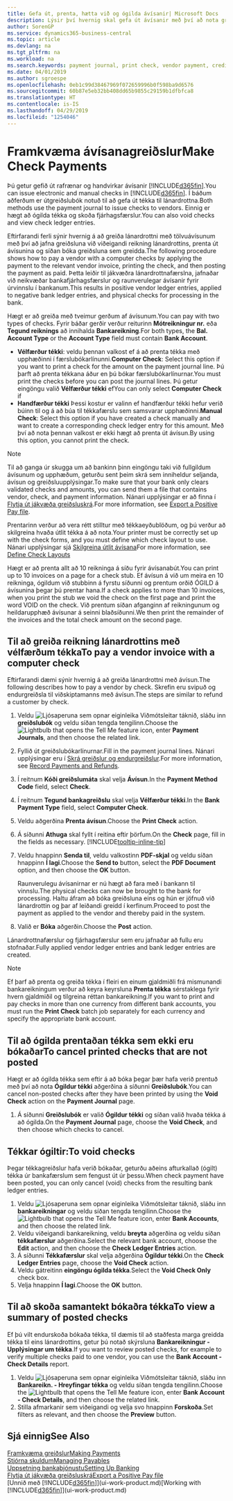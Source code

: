 ```yaml
---
title: Gefa út, prenta, hætta við og ógilda ávísanir| Microsoft Docs
description: Lýsir því hvernig skal gefa út ávísanir með því að nota greiðslubók, prenta ávísanir og ógilda eða skoða ávísanafjárhagsfærslur í Business Central.
author: SorenGP
ms.service: dynamics365-business-central
ms.topic: article
ms.devlang: na
ms.tgt_pltfrm: na
ms.workload: na
ms.search.keywords: payment journal, print check, vendor payment, creditor, debt, balance due, AP
ms.date: 04/01/2019
ms.author: sgroespe
ms.openlocfilehash: 0eb1c99d38467969f072659996b0f598ba9d6576
ms.sourcegitcommit: 60b87e5eb32bb408dd65b9855c29159b1dfbfca8
ms.translationtype: HT
ms.contentlocale: is-IS
ms.lasthandoff: 04/29/2019
ms.locfileid: "1254046"
---
```

# <a name="make-check-payments"></a><span data-ttu-id="7f249-103">Framkvæma ávísanagreiðslur</span><span class="sxs-lookup"><span data-stu-id="7f249-103">Make Check Payments</span></span>
<span data-ttu-id="7f249-104">Þú getur gefið út rafrænar og handvirkar ávísanir [!INCLUDE[d365fin](includes/d365fin_md.md)].</span><span class="sxs-lookup"><span data-stu-id="7f249-104">You can issue electronic and manual checks in [!INCLUDE[d365fin](includes/d365fin_md.md)].</span></span> <span data-ttu-id="7f249-105">Í báðum aðferðum er útgreiðslubók notuð til að gefa út tékka til lánardrottna.</span><span class="sxs-lookup"><span data-stu-id="7f249-105">Both methods use the payment journal to issue checks to vendors.</span></span> <span data-ttu-id="7f249-106">Einnig er hægt að ógilda tékka og skoða fjárhagsfærslur.</span><span class="sxs-lookup"><span data-stu-id="7f249-106">You can also void checks and view check ledger entries.</span></span>

<span data-ttu-id="7f249-107">Eftirfarandi ferli sýnir hvernig á að greiða lánardrottni með tölvuávísunum með því að jafna greiðsluna við viðeigandi reikning lánardrottins, prenta út ávísunina og síðan bóka greiðsluna sem greidda.</span><span class="sxs-lookup"><span data-stu-id="7f249-107">The following procedure shows how to pay a vendor with a computer checks by applying the payment to the relevant vendor invoice, printing the check, and then posting the payment as paid.</span></span> <span data-ttu-id="7f249-108">Þetta leiðir til jákvæðra lánardrottnafærslna, jafnaðar við neikvæðar bankafjárhagsfærslur og raunverulegar ávísanir fyrir úrvinnslu í bankanum.</span><span class="sxs-lookup"><span data-stu-id="7f249-108">This results in positive vendor ledger entries, applied to negative bank ledger entries, and physical checks for processing in the bank.</span></span>

<span data-ttu-id="7f249-109">Hægt er að greiða með tveimur gerðum af ávísunum.</span><span class="sxs-lookup"><span data-stu-id="7f249-109">You can pay with two types of checks.</span></span> <span data-ttu-id="7f249-110">Fyrir báðar gerðir verður reiturinn **Mótreikningur nr.** eða **Tegund reiknings** að innihalda **Bankareikning**.</span><span class="sxs-lookup"><span data-stu-id="7f249-110">For both types, the **Bal. Account Type** or the **Account Type** field must contain **Bank Account**.</span></span>

- <span data-ttu-id="7f249-111">**Vélfærður tékki**: veldu þennan valkost ef  á að prenta tékka með upphæðinni í færslubókarlínunni.</span><span class="sxs-lookup"><span data-stu-id="7f249-111">**Computer Check**: Select this option if you want to print a check for the amount on the payment journal line.</span></span> <span data-ttu-id="7f249-112">Þú þarft að prenta tékkana áður en þú bókar færslubókarlínurnar.</span><span class="sxs-lookup"><span data-stu-id="7f249-112">You must print the checks before you can post the journal lines.</span></span> <span data-ttu-id="7f249-113">Þú getur eingöngu valið **Vélfærður tékki** ef</span><span class="sxs-lookup"><span data-stu-id="7f249-113">You can only select **Computer Check** if</span></span>
- <span data-ttu-id="7f249-114">**Handfærður tékki**  Þessi kostur er valinn ef handfærður tékki hefur verið búinn til og  á að búa til tékkafærslu sem samsvarar upphæðinni.</span><span class="sxs-lookup"><span data-stu-id="7f249-114">**Manual Check**: Select this option if you have created a check manually and want to create a corresponding check ledger entry for this amount.</span></span> <span data-ttu-id="7f249-115">Með því að nota þennan valkost er ekki hægt að prenta út ávísun.</span><span class="sxs-lookup"><span data-stu-id="7f249-115">By using this option, you cannot print the check.</span></span>

> [!NOTE]  
> <span data-ttu-id="7f249-116">Til að ganga úr skugga um að bankinn þinn eingöngu taki við fullgildum ávísunum og upphæðum, geturðu sent þeim skrá sem inniheldur seljanda, ávísun og greiðsluupplýsingar.</span><span class="sxs-lookup"><span data-stu-id="7f249-116">To make sure that your bank only clears validated checks and amounts, you can send them a file that contains vendor, check, and payment information.</span></span> <span data-ttu-id="7f249-117">Nánari upplýsingar er að finna í [Flytja út jákvæða greiðsluskrá](finance-how-positive-pay.md).</span><span class="sxs-lookup"><span data-stu-id="7f249-117">For more information, see [Export a Positive Pay file](finance-how-positive-pay.md).</span></span>

<span data-ttu-id="7f249-118">Prentarinn verður að vera rétt stilltur með tékkaeyðublöðum, og þú verður að skilgreina hvaða útlit tékka á að nota.</span><span class="sxs-lookup"><span data-stu-id="7f249-118">Your printer must be correctly set up with the check forms, and you must define which check layout to use.</span></span> <span data-ttu-id="7f249-119">Nánari upplýsingar sjá [Skilgreina útlit ávísana](finance-how-define-check-layouts.md)</span><span class="sxs-lookup"><span data-stu-id="7f249-119">For more information, see [Define Check Layouts](finance-how-define-check-layouts.md)</span></span>

<span data-ttu-id="7f249-120">Hægt er að prenta allt að 10 reikninga á síðu fyrir ávísanabút.</span><span class="sxs-lookup"><span data-stu-id="7f249-120">You can print up to 10 invoices on a page for a check stub.</span></span> <span data-ttu-id="7f249-121">Ef ávísun á við um meira en 10 reikninga, ógildum við stubbinn á fyrstu síðunni og prentum orðið ÓGILD á ávísunina þegar þú prentar hana.</span><span class="sxs-lookup"><span data-stu-id="7f249-121">If a check applies to more than 10 invoices, when you print the stub we void the check on the first page and print the word VOID on the check.</span></span> <span data-ttu-id="7f249-122">Við prentum síðan afganginn af reikningunum og heildarupphæð ávísunar á seinni blaðsíðunni.</span><span class="sxs-lookup"><span data-stu-id="7f249-122">We then print the remainder of the invoices and the total check amount on the second page.</span></span> 

## <a name="to-pay-a-vendor-invoice-with-a-computer-check"></a><span data-ttu-id="7f249-123">Til að greiða reikning lánardrottins með vélfærðum tékka</span><span class="sxs-lookup"><span data-stu-id="7f249-123">To pay a vendor invoice with a computer check</span></span>
<span data-ttu-id="7f249-124">Eftirfarandi dæmi sýnir hvernig á að greiða lánardrottni með ávísun.</span><span class="sxs-lookup"><span data-stu-id="7f249-124">The following describes how to pay a vendor by check.</span></span> <span data-ttu-id="7f249-125">Skrefin eru svipuð og endurgreiðsla til viðskiptamanns með ávísun.</span><span class="sxs-lookup"><span data-stu-id="7f249-125">The steps are similar to refund a customer by check.</span></span>

1. <span data-ttu-id="7f249-126">Veldu ![Ljósaperuna sem opnar eiginleika Viðmótsleitar](media/ui-search/search_small.png "Segðu mér hvað þú vilt gera") táknið, sláðu inn **greiðslubók** og veldu síðan tengda tengilinn.</span><span class="sxs-lookup"><span data-stu-id="7f249-126">Choose the ![Lightbulb that opens the Tell Me feature](media/ui-search/search_small.png "Tell me what you want to do") icon, enter **Payment Journals**, and then choose the related link.</span></span>
2. <span data-ttu-id="7f249-127">Fyllið út greiðslubókarlínurnar.</span><span class="sxs-lookup"><span data-stu-id="7f249-127">Fill in the payment journal lines.</span></span> <span data-ttu-id="7f249-128">Nánari upplýsingar eru í [Skrá greiðslur og endurgreiðslur](payables-how-post-payments-refunds.md).</span><span class="sxs-lookup"><span data-stu-id="7f249-128">For more information, see [Record Payments and Refunds](payables-how-post-payments-refunds.md).</span></span>
3. <span data-ttu-id="7f249-129">Í reitnum **Kóði greiðslumáta** skal velja **Ávísun**.</span><span class="sxs-lookup"><span data-stu-id="7f249-129">In the **Payment Method Code** field, select **Check**.</span></span>
4. <span data-ttu-id="7f249-130">Í reitnum **Tegund bankagreiðslu** skal velja **Vélfærður tékki**.</span><span class="sxs-lookup"><span data-stu-id="7f249-130">In the **Bank Payment Type** field, select **Computer Check**.</span></span>
5. <span data-ttu-id="7f249-131">Veldu aðgerðina **Prenta ávísun**.</span><span class="sxs-lookup"><span data-stu-id="7f249-131">Choose the **Print Check** action.</span></span>
6. <span data-ttu-id="7f249-132">Á síðunni **Athuga** skal fyllt í reitina eftir þörfum.</span><span class="sxs-lookup"><span data-stu-id="7f249-132">On the **Check** page, fill in the fields as necessary.</span></span> [!INCLUDE[tooltip-inline-tip](includes/tooltip-inline-tip_md.md)]
7. <span data-ttu-id="7f249-133">Veldu hnappinn **Senda til**, veldu valkostinn **PDF-skjal** og veldu síðan hnappinn **Í lagi**.</span><span class="sxs-lookup"><span data-stu-id="7f249-133">Choose the **Send to** button, select the **PDF Document** option, and then choose the **OK** button.</span></span>

    <span data-ttu-id="7f249-134">Raunverulegu ávísanirnar er nú hægt að fara með í bankann til vinnslu.</span><span class="sxs-lookup"><span data-stu-id="7f249-134">The physical checks can now be brought to the bank for processing.</span></span> <span data-ttu-id="7f249-135">Haltu áfram að bóka greiðsluna eins og hún er jöfnuð við lánardrottin og þar af leiðandi greidd í kerfinum.</span><span class="sxs-lookup"><span data-stu-id="7f249-135">Proceed to post the payment as applied to the vendor and thereby paid in the system.</span></span>
8. <span data-ttu-id="7f249-136">Valið er **Bóka** aðgerðin.</span><span class="sxs-lookup"><span data-stu-id="7f249-136">Choose the **Post** action.</span></span>

<span data-ttu-id="7f249-137">Lánardrottnafærslur og fjárhagsfærslur sem eru jafnaðar að fullu eru stofnaðar.</span><span class="sxs-lookup"><span data-stu-id="7f249-137">Fully applied vendor ledger entries and bank ledger entries are created.</span></span>

> [!NOTE]  
> <span data-ttu-id="7f249-138">Ef þarf að prenta og greiða tékka í fleiri en einum gjaldmiðli frá mismunandi bankareikningum verður að keyra keyrsluna **Prenta tékka** sérstaklega fyrir hvern gjaldmiðil og tilgreina réttan bankareikning.</span><span class="sxs-lookup"><span data-stu-id="7f249-138">If you want to print and pay checks in more than one currency from different bank accounts, you must run the **Print Check** batch job separately for each currency and specify the appropriate bank account.</span></span>

## <a name="to-cancel-printed-checks-that-are-not-posted"></a><span data-ttu-id="7f249-139">Til að ógilda prentaðan tékka sem ekki eru bókaðar</span><span class="sxs-lookup"><span data-stu-id="7f249-139">To cancel printed checks that are not posted</span></span>
<span data-ttu-id="7f249-140">Hægt er að ógilda tékka sem eftir á að bóka þegar þær hafa verið prentuð með því að nota **Ógildur tékki** aðgerðina á síðunni **Greiðslubók**.</span><span class="sxs-lookup"><span data-stu-id="7f249-140">You can cancel non-posted checks after they have been printed by using the **Void Check** action on the **Payment Journal** page.</span></span>

1. <span data-ttu-id="7f249-141">Á síðunni **Greiðslubók** er valið **Ógildur tékki** og síðan valið hvaða tékka á að ógilda.</span><span class="sxs-lookup"><span data-stu-id="7f249-141">On the **Payment Journal** page, choose the **Void Check**, and then choose which checks to cancel.</span></span>

## <a name="to-void-checks"></a><span data-ttu-id="7f249-142">Tékkar ógiltir:</span><span class="sxs-lookup"><span data-stu-id="7f249-142">To void checks</span></span>
<span data-ttu-id="7f249-143">Þegar tékkagreiðslur hafa verið bókaðar, geturðu aðeins afturkallað (ógilt) tékka úr bankafærslum sem fengust út úr þessu.</span><span class="sxs-lookup"><span data-stu-id="7f249-143">When check payment have been posted, you can only cancel (void) checks from the resulting bank ledger entries.</span></span>

1. <span data-ttu-id="7f249-144">Veldu ![Ljósaperuna sem opnar eiginleika Viðmótsleitar](media/ui-search/search_small.png "Segðu mér hvað þú vilt gera") táknið, sláðu inn **bankareikningar** og veldu síðan tengda tengilinn.</span><span class="sxs-lookup"><span data-stu-id="7f249-144">Choose the ![Lightbulb that opens the Tell Me feature](media/ui-search/search_small.png "Tell me what you want to do") icon, enter **Bank Accounts**, and then choose the related link.</span></span>
2. <span data-ttu-id="7f249-145">Veldu viðeigandi bankareikning, veldu **breyta** aðgerðina og veldu síðan **tékkafærslur** aðgerðina.</span><span class="sxs-lookup"><span data-stu-id="7f249-145">Select the relevant bank account, choose the **Edit** action, and then choose the **Check Ledger Entries** action.</span></span>
3. <span data-ttu-id="7f249-146">Á síðunni **Tékkafærslur** skal velja aðgerðina **Ógildur tékki**.</span><span class="sxs-lookup"><span data-stu-id="7f249-146">On the **Check Ledger Entries** page, choose the **Void Check** action.</span></span>
4. <span data-ttu-id="7f249-147">Veldu gátreitinn **eingöngu ógilda tékka**.</span><span class="sxs-lookup"><span data-stu-id="7f249-147">Select the **Void Check Only** check box.</span></span>
5. <span data-ttu-id="7f249-148">Velja hnappinn **Í lagi**.</span><span class="sxs-lookup"><span data-stu-id="7f249-148">Choose the **OK** button.</span></span>

## <a name="to-view-a-summary-of-posted-checks"></a><span data-ttu-id="7f249-149">Til að skoða samantekt bókaðra tékka</span><span class="sxs-lookup"><span data-stu-id="7f249-149">To view a summary of posted checks</span></span>
<span data-ttu-id="7f249-150">Ef þú vilt endurskoða bókaða tékka, til dæmis til að staðfesta marga greidda tékka til eins lánardrottins, getur þú notað skýrsluna **Bankareikningur - Upplýsingar um tékka**.</span><span class="sxs-lookup"><span data-stu-id="7f249-150">If you want to review posted checks, for example to verify multiple checks paid to one vendor, you can use the **Bank Account - Check Details** report.</span></span>
1. <span data-ttu-id="7f249-151">Veldu ![Ljósaperuna sem opnar eiginleika Viðmótsleitar](media/ui-search/search_small.png "Segðu mér hvað þú vilt gera") táknið, sláðu inn **Bankareikn. - Hreyfingar tékka** og veldu síðan tengda tengilinn.</span><span class="sxs-lookup"><span data-stu-id="7f249-151">Choose the ![Lightbulb that opens the Tell Me feature](media/ui-search/search_small.png "Tell me what you want to do") icon, enter **Bank Account - Check Details**, and then choose the related link.</span></span>
2. <span data-ttu-id="7f249-152">Stilla afmarkanir sem viðeigandi og velja svo hnappinn **Forskoða**.</span><span class="sxs-lookup"><span data-stu-id="7f249-152">Set filters as relevant, and then choose the **Preview** button.</span></span>

## <a name="see-also"></a><span data-ttu-id="7f249-153">Sjá einnig</span><span class="sxs-lookup"><span data-stu-id="7f249-153">See Also</span></span>
[<span data-ttu-id="7f249-154">Framkvæma greiðslur</span><span class="sxs-lookup"><span data-stu-id="7f249-154">Making Payments</span></span>](payables-make-payments.md)  
[<span data-ttu-id="7f249-155">Stjórna skuldum</span><span class="sxs-lookup"><span data-stu-id="7f249-155">Managing Payables</span></span>](payables-manage-payables.md)  
[<span data-ttu-id="7f249-156">Uppsetning bankaþjónustu</span><span class="sxs-lookup"><span data-stu-id="7f249-156">Setting Up Banking</span></span>](bank-setup-banking.md)  
[<span data-ttu-id="7f249-157">Flytja út jákvæða greiðsluskrá</span><span class="sxs-lookup"><span data-stu-id="7f249-157">Export a Positive Pay file</span></span>](finance-how-positive-pay.md)  
<span data-ttu-id="7f249-158">[Unnið með [!INCLUDE[d365fin](includes/d365fin_md.md)]](ui-work-product.md)</span><span class="sxs-lookup"><span data-stu-id="7f249-158">[Working with [!INCLUDE[d365fin](includes/d365fin_md.md)]](ui-work-product.md)</span></span>  
